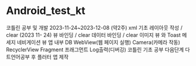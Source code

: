 # Android_test_kt
코틀린 공부 및 개발
2023-11-24~2023-12-08 (약2주)
xml 기초 레이아웃 작성 / clear (2023 11- 24)
뷰 바인딩 / clear 
데이터 바인딩 / clear
이미지 뷰 와 Toast 메세지 
네비게이션 뷰 
앱 내부 DB
WebView(웹 페이지 실행)
Camera(카메라 작동)
RecyclerView
Fragment 프래그먼트
Log출력(디버깅)
코틀린 기초 공부 다음단계 다트언어공부 후 플러터 앱 제작
